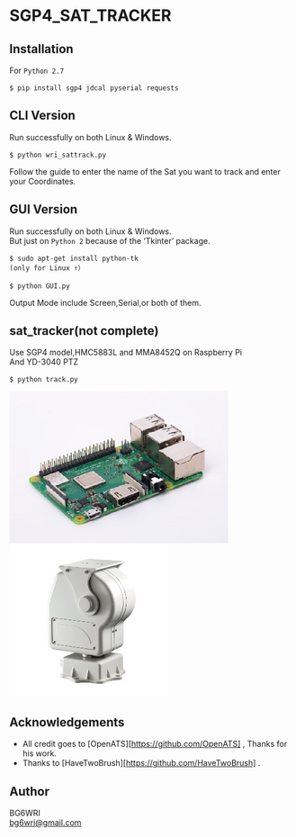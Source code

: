 # SGP4_SAT_TRACKER

## Installation
For ```Python 2.7```
```
$ pip install sgp4 jdcal pyserial requests
```


## CLI Version
Run successfully on both Linux & Windows.  
```
$ python wri_sattrack.py
```
Follow the guide to enter the name of the Sat you want to track and enter your Coordinates.  


## GUI Version
Run successfully on both Linux & Windows.   
But just on ```Python 2``` because of the ‘Tkinter’ package.  
```
$ sudo apt-get install python-tk
(only for Linux ↑）

$ python GUI.py
```
Output Mode include Screen,Serial,or both of them.  

## sat_tracker(not complete)
Use SGP4 model,HMC5883L and MMA8452Q on Raspberry Pi  
And YD-3040 PTZ  
```
$ python track.py
```
![avatar](/image/RPi.jpg)
![avatar](/image/YD-3040.jpg)
## Acknowledgements

- All credit goes to [OpenATS][https://github.com/OpenATS] , Thanks for his work.
- Thanks to [HaveTwoBrush][https://github.com/HaveTwoBrush] .


## Author
BG6WRI  
 <bg6wri@gmail.com>  



 [OpenATS-link]: https://github.com/OpenATS
[HaveTwoBrush-link]: https://github.com/HaveTwoBrush

